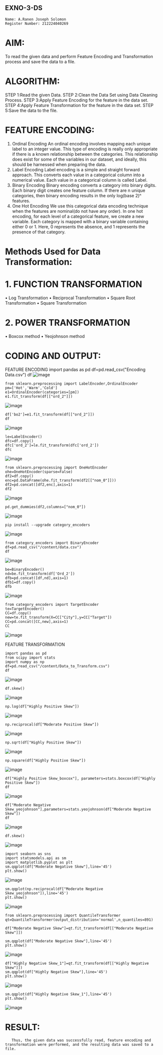 ## EXNO-3-DS
    Name: A.Ranen Joseph Solomon
    Register Number: 212224040269
# AIM:
To read the given data and perform Feature Encoding and Transformation process and save the data to a file.

# ALGORITHM:
STEP 1:Read the given Data.
STEP 2:Clean the Data Set using Data Cleaning Process.
STEP 3:Apply Feature Encoding for the feature in the data set.
STEP 4:Apply Feature Transformation for the feature in the data set.
STEP 5:Save the data to the file.

# FEATURE ENCODING:
1. Ordinal Encoding
An ordinal encoding involves mapping each unique label to an integer value. This type of encoding is really only appropriate if there is a known relationship between the categories. This relationship does exist for some of the variables in our dataset, and ideally, this should be harnessed when preparing the data.
2. Label Encoding
Label encoding is a simple and straight forward approach. This converts each value in a categorical column into a numerical value. Each value in a categorical column is called Label.
3. Binary Encoding
Binary encoding converts a category into binary digits. Each binary digit creates one feature column. If there are n unique categories, then binary encoding results in the only log(base 2)ⁿ features.
4. One Hot Encoding
We use this categorical data encoding technique when the features are nominal(do not have any order). In one hot encoding, for each level of a categorical feature, we create a new variable. Each category is mapped with a binary variable containing either 0 or 1. Here, 0 represents the absence, and 1 represents the presence of that category.

# Methods Used for Data Transformation:
  # 1. FUNCTION TRANSFORMATION
• Log Transformation
• Reciprocal Transformation
• Square Root Transformation
• Square Transformation
  # 2. POWER TRANSFORMATION
• Boxcox method
• Yeojohnson method

# CODING AND OUTPUT:
FEATURE ENCODING
    import pandas as pd
    df=pd.read_csv("Encoding Data.csv")
    df
![image](https://github.com/user-attachments/assets/f0960a99-1db7-4050-b7c5-e7fde6e8b0bb)

    from sklearn.preprocessing import LabelEncoder,OrdinalEncoder
    pm=['Hot','Warm','Cold']
    e1=OrdinalEncoder(categories=[pm])
    e1.fit_transform(df[["ord_2"]])
![image](https://github.com/user-attachments/assets/44609999-a59f-4c9a-823d-b632d07b4cc7)

    df['bo2']=e1.fit_transform(df[["ord_2"]])
    df
![image](https://github.com/user-attachments/assets/08301ca0-7a20-4812-8c93-fef929a40b5a)

    le=LabelEncoder()
    dfc=df.copy()
    dfc['ord_2']=le.fit_transform(dfc['ord_2'])
    dfc
![image](https://github.com/user-attachments/assets/59476503-8f64-4ea4-b363-20c3a25f6c2f)

    from sklearn.preprocessing import OneHotEncoder
    ohe=OneHotEncoder(sparse=False)
    df2=df.copy()
    enc=pd.DataFrame(ohe.fit_transform(df2[["nom_0"]]))
    df2=pd.concat([df2,enc],axis=1)
    df2
![image](https://github.com/user-attachments/assets/c9f62e63-8a40-42a1-8a12-d4e317044f1a)

    pd.get_dummies(df2,columns=["nom_0"])
![image](https://github.com/user-attachments/assets/ee550900-a77a-44de-b4f3-8117771ecc8f)

    pip install --upgrade category_encoders
![image](https://github.com/user-attachments/assets/fc661ae2-f77b-4dc0-a954-269fdb474bcb)

    from category_encoders import BinaryEncoder
    df=pd.read_csv("/content/data.csv")
    df
![image](https://github.com/user-attachments/assets/8bc56a47-da9c-4fe0-a6c6-55fc6af89337)

    be=BinaryEncoder()
    nd=be.fit_transform(df['Ord_2'])
    dfb=pd.concat([df,nd],axis=1)
    dfb1=df.copy()
    dfb
![image](https://github.com/user-attachments/assets/7ecb3430-5f16-45bc-b35e-d764d42da231)

    from category_encoders import TargetEncoder
    te=TargetEncoder()
    CC=df.copy()
    new=te.fit_transform(X=CC["City"],y=CC["Target"])
    CC=pd.concat([CC,new],axis=1)
    CC
![image](https://github.com/user-attachments/assets/c3202b53-c662-4782-8391-6b6a4b3b42a9)

FEATURE TRANSFORMATION
    
    import pandas as pd
    from scipy import stats
    import numpy as np
    df=pd.read_csv("/content/Data_to_Transform.csv")
    df
![image](https://github.com/user-attachments/assets/8b331764-4df4-4336-9b0d-eab15fc46aae)

    df.skew()
![image](https://github.com/user-attachments/assets/223b68f8-6321-4dbc-80bd-2736d936ba6d)

    np.log(df["Highly Positive Skew"])
![image](https://github.com/user-attachments/assets/398ca687-4b1f-4b7b-bb8f-bd3d70275426)

    np.reciprocal(df["Moderate Positive Skew"])
![image](https://github.com/user-attachments/assets/3eb61c30-17bb-42e3-8cfd-0a58756efc2f)

    np.sqrt(df["Highly Positive Skew"])
![image](https://github.com/user-attachments/assets/6e3b678e-a599-42e4-8fb4-97e8e2cc49e3)

    np.square(df["Highly Positive Skew"])
![image](https://github.com/user-attachments/assets/7aabb457-e3aa-4be0-b3c0-d4bc5951b2d6)

    df["Highly Positive Skew_boxcox"], parameters=stats.boxcox(df["Highly Positive Skew"])
    df
![image](https://github.com/user-attachments/assets/0c2ec851-6885-4033-893c-b87756316e41)

    df["Moderate Negative Skew_yeojohnson"],parameters=stats.yeojohnson(df["Moderate Negative Skew"])
    df
![image](https://github.com/user-attachments/assets/a6d56249-01dd-4ec5-ab39-595e7af8384a)

    df.skew()
![image](https://github.com/user-attachments/assets/42ce0204-ecd6-43ec-b2f0-8b5a33059eca)

    import seaborn as sns
    import statsmodels.api as sm
    import matplotlib.pyplot as plt
    sm.qqplot(df["Moderate Negative Skew"],line='45')
    plt.show()
![image](https://github.com/user-attachments/assets/c9021494-c526-4ed3-8ef5-8c392bdb7fc4)

    sm.qqplot(np.reciprocal(df["Moderate Negative Skew_yeojohnson"]),line='45')
    plt.show()
![image](https://github.com/user-attachments/assets/a5ebc128-b7ab-4769-8c36-e42e83752839)

    from sklearn.preprocessing import QuantileTransformer
    qt=QuantileTransformer(output_distribution='normal',n_quantiles=891)

    df["Moderate Negative Skew"]=qt.fit_transform(df[["Moderate Negative Skew"]])

    sm.qqplot(df["Moderate Negative Skew"],line='45')
    plt.show()
![image](https://github.com/user-attachments/assets/c487cc0c-d52e-4cca-8ffd-f5b277a98097)

    df["Highly Negative Skew_1"]=qt.fit_transform(df[["Highly Negative Skew"]])
    sm.qqplot(df["Highly Negative Skew"],line='45')
    plt.show()
![image](https://github.com/user-attachments/assets/b120f486-27d6-4eba-ab23-91164f6bbad1)

    sm.qqplot(df["Highly Negative Skew_1"],line='45')
    plt.show()
![image](https://github.com/user-attachments/assets/8fae6cb4-afa9-4f17-b73d-65b7f2a072b2)
  
# RESULT:
       Thus, the given data was successfully read, feature encoding and transformation were performed, and the resulting data was saved to a file.

       
